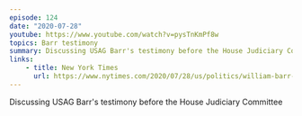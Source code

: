 ```yaml
---
episode: 124
date: "2020-07-28"
youtube: https://www.youtube.com/watch?v=pysTnKmPf8w
topics: Barr testimony
summary: Discussing USAG Barr's testimony before the House Judiciary Committee
links:
    - title: New York Times
      url: https://www.nytimes.com/2020/07/28/us/politics/william-barr-house-judiciary-hearing.html
---
```


Discussing USAG Barr's testimony before the House Judiciary Committee
